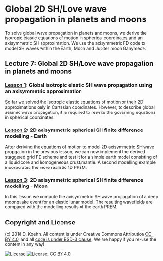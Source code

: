 # Global 2D SH/Love wave propagation in planets and moons

To solve global wave propagation in planets and moons, we derive the isotropic elastic equations of motion in spherical coordinates and an axisymmetric SH approximation. 
We use the axisymmetric FD code to model SH waves within the Earth, Moon and Jupiter moon Ganymede.

## Lecture 7: Global 2D SH/Love wave propagation in planets and moons

### [Lesson 1](http://nbviewer.ipython.org/urls/github.com/daniel-koehn/Theory-of-seismic-waves-II/tree/master/07_SH_waves_in_moons_and_planets/1_SH_wave_propagation_in_spherical_coordinates.ipynb): Global isotropic elastic SH wave propagation using an axisymmetric approximation

So far we solved the isotropic elastic equations of motion or their 2D approximations only in Cartesian coordinates. However, to describe global seismic wave propagation, it is required to rewrite the governing equations 
in spherical coordinates.

### [Lesson 2](http://nbviewer.ipython.org/urls/github.com/daniel-koehn/Theory-of-seismic-waves-II/blob/master/07_SH_waves_in_moons_and_planets/2_2D_SHaxi_FD_modelling_earth.ipynb): 2D axisymmetric spherical SH finite difference modelling - Earth

After deriving the equations of motion to model 2D axisymmetric SH wave propgation in the previous lesson, we can now implement the derived staggered grid FD scheme and test it for a simple earth model consisting of a 
liquid core and homogeneous crust/mantle. A second modelling example incorporates the more realistic 1D PREM.

### [Lesson 3](http://nbviewer.ipython.org/urls/github.com/daniel-koehn/Theory-of-seismic-waves-II/blob/master/07_SH_waves_in_moons_and_planets/3_2D_SHaxi_FD_modelling_moon.ipynb): 2D axisymmetric spherical SH finite difference modelling - Moon

In this lesson we compute the axisymmetric SH wave propagation of a deep moonquake event for an elastic lunar model. The resulting wavefields are compared with the modelling results of the earth PREM.

## Copyright and License

(c) 2018 D. Koehn. All content is under Creative Commons Attribution [CC-BY 4.0](https://creativecommons.org/licenses/by/4.0/legalcode.txt), and all [code is under BSD-3 clause](https://github.com/engineersCode/EngComp/blob/master/LICENSE). We are happy if you re-use the content in any way!

[![License](https://img.shields.io/badge/License-BSD%203--Clause-blue.svg)](https://opensource.org/licenses/BSD-3-Clause) [![License: CC BY 4.0](https://img.shields.io/badge/License-CC%20BY%204.0-lightgrey.svg)](https://creativecommons.org/licenses/by/4.0/)
